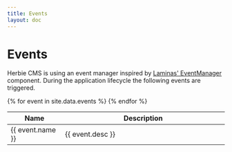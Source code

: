 ```yaml
---
title: Events
layout: doc
---
```


# Events

Herbie CMS is using an event manager inspired by [Laminas' EventManager](https://docs.laminas.dev/laminas-eventmanager) component.
During the application lifecycle the following events are triggered.

<table class="pure-table pure-table-horizontal">
    <thead>
        <tr>
            <th style="width:25%">Name</th>
            <th style="width:75%">Description</th>
        </tr>
    </thead>
    <tbody>
    {% for event in site.data.events %}
        <tr>
            <td>{{ event.name }}</td>
            <td>{{ event.desc }}</td>
        </tr>
    {% endfor %}
    </tbody>
</table>
